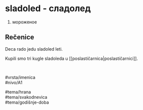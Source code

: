 # sladoled - сладолед

1. мороженое  

## Rečenice

Deca rado jedu sladoled leti.  

Kupili smo tri kugle sladoleda u [[poslastičarnica|poslastičarnici]].  

<br>

#vrsta/imenica  
#nivo/A1  

#tema/hrana  
#tema/svakodnevica  
#tema/godišnje-doba  
